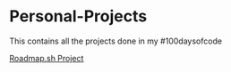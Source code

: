 # Personal-Projects
This contains all the projects done in my #100daysofcode

[Roadmap.sh Project](https://roadmap.sh/projects/testimonial-cards)
